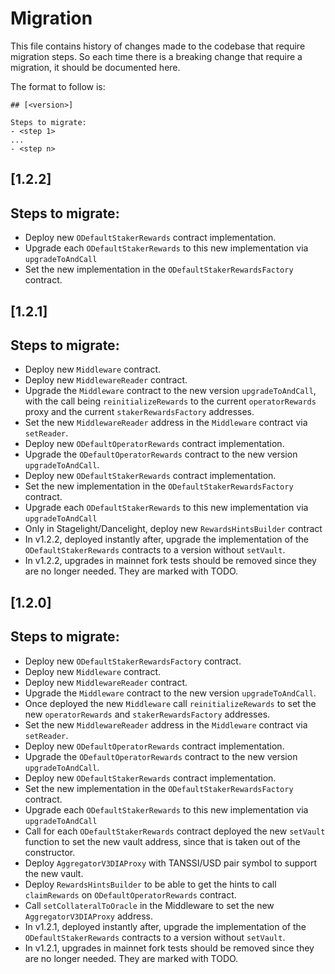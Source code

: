 # Migration

This file contains history of changes made to the codebase that require migration steps. So each time there is a breaking change that require a migration, it should be documented here.

The format to follow is:

```
## [<version>]

Steps to migrate:
- <step 1>
...
- <step n>
```

## [1.2.2]

## Steps to migrate:

- Deploy new `ODefaultStakerRewards` contract implementation.
- Upgrade each `ODefaultStakerRewards` to this new implementation via `upgradeToAndCall`
- Set the new implementation in the `ODefaultStakerRewardsFactory` contract.

## [1.2.1]

## Steps to migrate:

- Deploy new `Middleware` contract.
- Deploy new `MiddlewareReader` contract.
- Upgrade the `Middleware` contract to the new version `upgradeToAndCall`, with the call being `reinitializeRewards` to the current `operatorRewards` proxy and the current `stakerRewardsFactory` addresses.
- Set the new `MiddlewareReader` address in the `Middleware` contract via `setReader`.
- Deploy new `ODefaultOperatorRewards` contract implementation.
- Upgrade the `ODefaultOperatorRewards` contract to the new version `upgradeToAndCall`.
- Deploy new `ODefaultStakerRewards` contract implementation.
- Set the new implementation in the `ODefaultStakerRewardsFactory` contract.
- Upgrade each `ODefaultStakerRewards` to this new implementation via `upgradeToAndCall`
- Only in Stagelight/Dancelight, deploy new `RewardsHintsBuilder` contract
- In v1.2.2, deployed instantly after, upgrade the implementation of the `ODefaultStakerRewards` contracts to a version without `setVault`.
- In v1.2.2, upgrades in mainnet fork tests should be removed since they are no longer needed. They are marked with TODO.

## [1.2.0]

## Steps to migrate:

- Deploy new `ODefaultStakerRewardsFactory` contract.
- Deploy new `Middleware` contract.
- Deploy new `MiddlewareReader` contract.
- Upgrade the `Middleware` contract to the new version `upgradeToAndCall`.
- Once deployed the new `Middleware` call `reinitializeRewards` to set the new `operatorRewards` and `stakerRewardsFactory` addresses.
- Set the new `MiddlewareReader` address in the `Middleware` contract via `setReader`.
- Deploy new `ODefaultOperatorRewards` contract implementation.
- Upgrade the `ODefaultOperatorRewards` contract to the new version `upgradeToAndCall`.
- Deploy new `ODefaultStakerRewards` contract implementation.
- Set the new implementation in the `ODefaultStakerRewardsFactory` contract.
- Upgrade each `ODefaultStakerRewards` to this new implementation via `upgradeToAndCall`
- Call for each `ODefaultStakerRewards` contract deployed the new `setVault` function to set the new vault address, since that is taken out of the constructor.
- Deploy `AggregatorV3DIAProxy` with TANSSI/USD pair symbol to support the new vault.
- Deploy `RewardsHintsBuilder` to be able to get the hints to call `claimRewards` on `ODefaultOperatorRewards` contract.
- Call `setCollateralToOracle` in the Middleware to set the new `AggregatorV3DIAProxy` address.
- In v1.2.1, deployed instantly after, upgrade the implementation of the `ODefaultStakerRewards` contracts to a version without `setVault`.
- In v1.2.1, upgrades in mainnet fork tests should be removed since they are no longer needed. They are marked with TODO.
